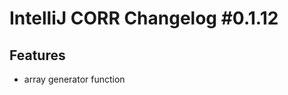 <h1>IntelliJ CORR Changelog #0.1.12</h1>
<h2>Features</h2>
<ul>
    <li>array generator function</li>
</ul>
